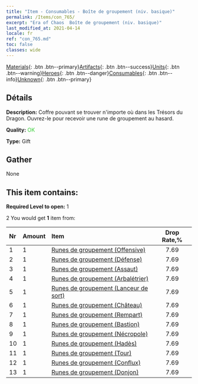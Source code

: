 ```yaml
---
title: "Item - Consumables - Boîte de groupement (niv. basique)"
permalink: /Items/con_765/
excerpt: "Era of Chaos  Boîte de groupement (niv. basique)"
last_modified_at: 2021-04-14
locale: fr
ref: "con_765.md"
toc: false
classes: wide
---
```

 [Materials](/fr/Items/){: .btn .btn--primary}[Artifacts](/fr/Items/Artifacts/){: .btn .btn--success}[Units](/fr/Items/Units/){: .btn .btn--warning}[Heroes](/fr/Items/Heroes/){: .btn .btn--danger}[Consumables](/fr/Items/Consumables/){: .btn .btn--info}[Unknown](/fr/Items/Unknown/){: .btn .btn--primary}

## Détails
 **Description:** Coffre pouvant se trouver n'importe où dans les Trésors du Dragon. Ouvrez-le pour recevoir une rune de groupement au hasard.

 **Quality:** <span style="color: #32CD32">OK</span>

 **Type:** Gift

## Gather

  None

## This item contains:

 **Required Level to open:** 1

 2 You would get **1** item  from:

  | Nr | Amount |     Item    | Drop Rate,% |
  |:---|:-------|:------------|:---------:|
  | 1 | 1 | [Runes de groupement (Offensive)](/fr/Items/con_734/) | 7.69 | 
  | 2 | 1 | [Runes de groupement (Défense)](/fr/Items/con_739/) | 7.69 | 
  | 3 | 1 | [Runes de groupement (Assaut)](/fr/Items/con_741/) | 7.69 | 
  | 4 | 1 | [Runes de groupement (Arbalétrier)](/fr/Items/con_742/) | 7.69 | 
  | 5 | 1 | [Runes de groupement (Lanceur de sort)](/fr/Items/con_746/) | 7.69 | 
  | 6 | 1 | [Runes de groupement (Château)](/fr/Items/con_752/) | 7.69 | 
  | 7 | 1 | [Runes de groupement (Rempart)](/fr/Items/con_753/) | 7.69 | 
  | 8 | 1 | [Runes de groupement (Bastion)](/fr/Items/con_754/) | 7.69 | 
  | 9 | 1 | [Runes de groupement (Nécropole)](/fr/Items/con_755/) | 7.69 | 
  | 10 | 1 | [Runes de groupement (Hadès)](/fr/Items/con_777/) | 7.69 | 
  | 11 | 1 | [Runes de groupement (Tour)](/fr/Items/con_785/) | 7.69 | 
  | 12 | 1 | [Runes de groupement (Conflux)](/fr/Items/con_791/) | 7.69 | 
  | 13 | 1 | [Runes de groupement (Donjon)](/fr/Items/con_792/) | 7.69 | 
